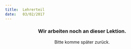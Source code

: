 ```yaml
---
title:  Lehrerteil
date:   03/02/2017
---
```


### <center>Wir arbeiten noch an dieser Lektion.</center>
<center>Bitte komme später zurück.</center>